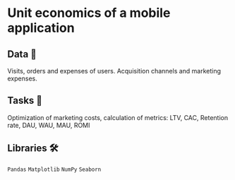 # Unit economics of a mobile application

## Data 📁
Visits, orders and expenses of users. Acquisition channels and marketing expenses.

## Tasks 📝

Optimization of marketing costs, calculation of metrics: LTV, CAC, Retention rate, DAU, WAU, MAU, ROMI

## Libraries 🛠️

`Pandas` `Matplotlib` `NumPy` `Seaborn`

<br>

